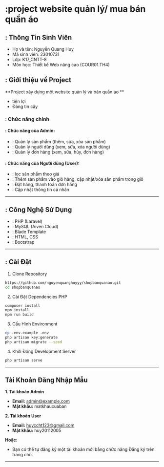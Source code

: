 # :project website quản lý/ mua bán quần áo

## : Thông Tin Sinh Viên

- Họ và tên: Nguyễn Quang Huy
- Mã sinh viên: 23010731
- Lớp: K17_CNTT-8
- Môn học: Thiết kế Web nâng cao (COUR01.TH4)

## : Giới thiệu về Project

**Project xây dựng một website quản lý và bán quần áo **

- tiện lợi   
- Đáng tin cậy  

### : Chức năng chính

#### : Chức năng của Admin:

- : Quản lý sản phẩm (thêm, sửa, xóa sản phẩm)
- : Quản lý người dùng (xem, sửa, xóa người dùng)
- : Quản lý đơn hàng (xem, sửa, hủy, đơn hàng)

#### : Chức năng của Người dùng (User):

- : lọc sản phẩm theo giá
- : Thêm sản phẩm vào giỏ hàng, cập nhật/xóa sản phẩm trong giỏ
- : Đặt hàng, thanh toán đơn hàng
- : Cập nhật thông tin cá nhân

---

## : Công Nghệ Sử Dụng

- : PHP (Laravel)
- : MySQL (Aiven Cloud) 
- : Blade Template
- : HTML, CSS
- : Bootstrap

---

## : Cài Đặt

1. Clone Repository
```sh
https://github.com/nguyenquanghuyyy/shopbanquanao.git
cd shopbanquanao
```

2. Cài Đặt Dependencies PHP
```sh
composer install
npm install
npm run build
```

3. Cấu Hình Environment
```sh
cp .env.example .env
php artisan key:generate
php artisan migrate --seed
```

4. Khởi Động Development Server
```sh
php artisan serve
```

---
## Tài Khoản Đăng Nhập Mẫu

**1. Tài khoản Admin**  
- **Email:**  admin@example.com
- **Mật khẩu:** matkhaucuaban

**2. Tài khoản User**  
- **Email:** huyccht123@gmail.com 
- **Mật khẩu:** huy20112005

**Hoặc:**  
- Bạn có thể tự đăng ký một tài khoản mới bằng chức năng Đăng ký trên trang chủ.

---
